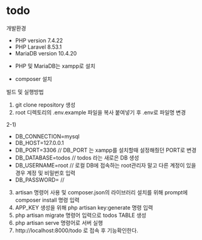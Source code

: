 # todo

개발환경

- PHP version 7.4.22
- PHP Laravel 8.53.1
- MariaDB version 10.4.20
 * PHP 및 MariaDB는 xampp로 설치
- composer 설치

빌드 및 실행방법

1. git clone repository 생성
2. root 디렉토리의 .env.example 파일을 복사 붙여넣기 후 .env로 파일명 변경

2-1)
- DB_CONNECTION=mysql
- DB_HOST=127.0.0.1
- DB_PORT=3306 // DB_PORT 는 xampp를 설치할때 설정해줬던 PORT로 변경
- DB_DATABASE=todos // todos 라는 새로은 DB 생성
- DB_USERNAME=root // 로컬 DB에 접속하는 root관리자 말고 다른 계정이 있을 경우 계정 및 비밀번호 입력
- DB_PASSWORD= //

3. artisan 명령어 사용 및 composer.json의 라이브러리 설치를 위해 prompt에 composer install 명령 입력
4. APP_KEY 생성을 위해 php artisan key:generate 명령 입력
5. php artisan migrate 명령어 입력으로 todos TABLE 생성
6. php artisan serve 명령어로 서버 실행
7. http://localhost:8000/todo 로 접속 후 기능확인한다.

